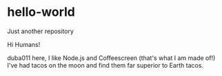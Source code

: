 # hello-world
Just another repository

Hi Humans!

duba011 here, I like Node.js and Coffeescreen (that's what I am made of!)
I've had tacos on the moon and find them far superior to Earth tacos.
